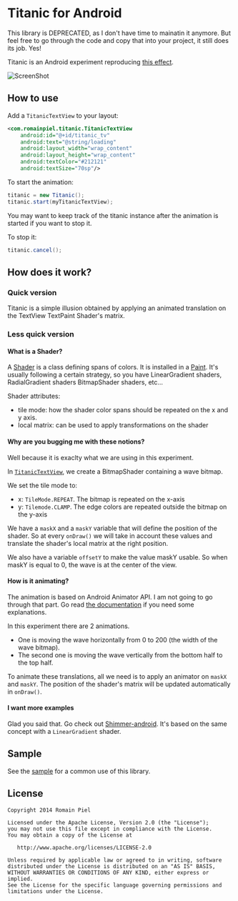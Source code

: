 # Titanic for Android

This library is DEPRECATED, as I don't have time to mainatin it anymore. But feel free to go through the code and copy that into your project, it still does its job. Yes!

Titanic is an Android experiment reproducing [this effect](http://codepen.io/lbebber/pen/xrwja).

![ScreenShot](titanic.gif)

## How to use

Add a `TitanicTextView` to your layout:
```xml
<com.romainpiel.titanic.TitanicTextView
    android:id="@+id/titanic_tv"
    android:text="@string/loading"
    android:layout_width="wrap_content"
    android:layout_height="wrap_content"
    android:textColor="#212121"
    android:textSize="70sp"/>
```

To start the animation:
```java
titanic = new Titanic();
titanic.start(myTitanicTextView);
```

You may want to keep track of the titanic instance after the animation is started if you want to stop it.

To stop it:
```java
titanic.cancel();
```

## How does it work?

### Quick version

Titanic is a simple illusion obtained by applying an animated translation on the TextView TextPaint Shader's matrix.

### Less quick version

#### What is a Shader?

A [Shader](http://developer.android.com/reference/android/graphics/Shader.html) is a class defining spans of colors. It is installed in a [Paint](http://developer.android.com/reference/android/graphics/Paint.html). It's usually following a certain strategy, so you have LinearGradient shaders, RadialGradient shaders BitmapShader shaders, etc...

Shader attributes:
- tile mode: how the shader color spans should be repeated on the x and y axis.
- local matrix: can be used to apply transformations on the shader

#### Why are you bugging me with these notions?

Well because it is exaclty what we are using in this experiment.

In [`TitanicTextView`](https://github.com/RomainPiel/Titanic/blob/master/library/src/main/java/com/romainpiel/titanic/library/TitanicTextView.java), we create a BitmapShader containing a wave bitmap.

We set the tile mode to:
- x: `TileMode.REPEAT`. The bitmap is repeated on the x-axis
- y: `Tilemode.CLAMP`. The edge colors are repeated outside the bitmap on the y-axis

We have a `maskX` and a `maskY` variable that will define the position of the shader. So at every `onDraw()` we will take in account these values and translate the shader's local matrix at the right position.

We also have a variable `offsetY` to make the value maskY usable. So when maskY is equal to 0, the wave is at the center of the view.

#### How is it animating?

The animation is based on Android Animator API. I am not going to go through that part. Go read [the documentation](http://developer.android.com/guide/topics/graphics/prop-animation.html) if you need some explanations.

In this experiment there are 2 animations.
- One is moving the wave horizontally from 0 to 200 (the width of the wave bitmap).
- The second one is moving the wave vertically from the bottom half to the top half.

To animate these translations, all we need is to apply an animator on `maskX` and `maskY`. The position of the shader's matrix will be updated automatically in `onDraw()`.

#### I want more examples

Glad you said that. Go check out [Shimmer-android](https://github.com/RomainPiel/Shimmer-android). It's based on the same concept with a `LinearGradient` shader.

## Sample

See the [sample](https://github.com/RomainPiel/Titanic/tree/master/sample) for a common use of this library.

## License
```
Copyright 2014 Romain Piel

Licensed under the Apache License, Version 2.0 (the "License");
you may not use this file except in compliance with the License.
You may obtain a copy of the License at

   http://www.apache.org/licenses/LICENSE-2.0

Unless required by applicable law or agreed to in writing, software
distributed under the License is distributed on an "AS IS" BASIS,
WITHOUT WARRANTIES OR CONDITIONS OF ANY KIND, either express or implied.
See the License for the specific language governing permissions and
limitations under the License.
```

